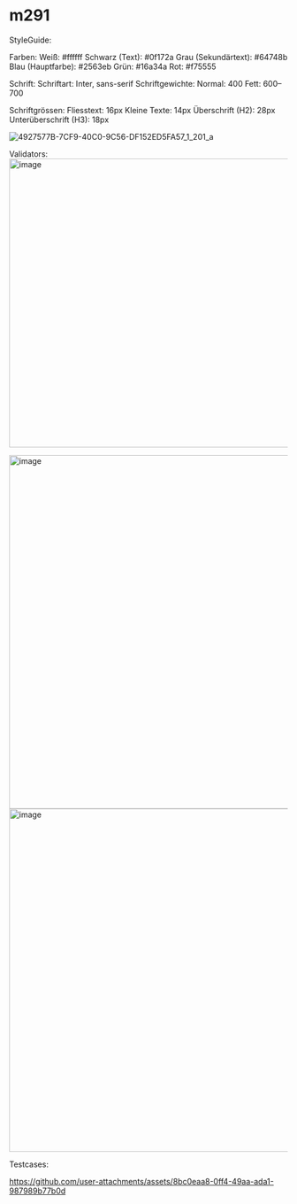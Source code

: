 # m291

StyleGuide:

Farben:
Weiß: #ffffff
Schwarz (Text): #0f172a
Grau (Sekundärtext): #64748b
Blau (Hauptfarbe): #2563eb
Grün: #16a34a
Rot: #f75555

Schrift:
Schriftart: Inter, sans-serif
Schriftgewichte:     Normal: 400    Fett: 600–700

Schriftgrössen:
Fliesstext: 16px
Kleine Texte: 14px
Überschrift (H2): 28px
Unterüberschrift (H3): 18px

![4927577B-7CF9-40C0-9C56-DF152ED5FA57_1_201_a](https://github.com/user-attachments/assets/586a410d-a99d-45ca-a265-885832b5ba6a)

Validators:
<img width="1455" height="522" alt="image" src="https://github.com/user-attachments/assets/771ab886-bc84-4566-9c0f-ae8a40e57f55" />

<img width="1485" height="639" alt="image" src="https://github.com/user-attachments/assets/2f8f0706-655b-45a4-a777-42e644e54278" />

<img width="1486" height="620" alt="image" src="https://github.com/user-attachments/assets/ee4799c9-6df2-43ce-a04a-88a9673c5dcb" />


Testcases:


https://github.com/user-attachments/assets/8bc0eaa8-0ff4-49aa-ada1-987989b77b0d



